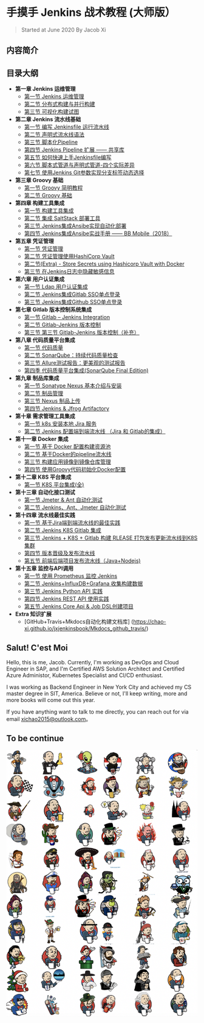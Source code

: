 # 手摸手 Jenkins 战术教程 (大师版）

> Started at June 2020 By Jacob Xi

## 内容简介


## 目录大纲

* **第一章 Jenkins 运维管理**
	* [第一节 Jenkins 运维管理](https://chao-xi.github.io/jxjenkinsbook/jk_chapter1/)
	* [第二节 分布式构建与并行构建](https://chao-xi.github.io/jxjenkinsbook/jk_chapter1_2/)
	* [第三节 可视化构建试图](https://chao-xi.github.io/jxjenkinsbook/jk_chapter1_3/)
* **第二章 Jenkins 流水线基础**
	* [第一节 编写 Jenkinsfile 运行流水线](https://chao-xi.github.io/jxjenkinsbook/chap2/1chap2_Jenkinsfile/) 
	* [第二节 声明式流水线语法](https://chao-xi.github.io/jxjenkinsbook/chap2/2chap2_declarative_pipeline/)
	* [第三节 脚本化Pipeline](https://chao-xi.github.io/jxjenkinsbook/chap2/3chap2_script_pipeline/)
	* [第四节 Jenkins Pipeline 扩展 —— 共享库](https://chao-xi.github.io/jxjenkinsbook/chap2/4chap2_sharedlib/)
	* [第五节 如何快速上手Jenkinsfile编写](https://chao-xi.github.io/jxjenkinsbook/chap2/5chap2_quick_jenkinsfile/)
	* [第六节 脚本式管道与声明式管道-四个实际差异](https://chao-xi.github.io/jxjenkinsbook/chap2/6chap2_pipe_vs_dec/)
	* [第七节 使用Jenkins Git参数实现分支标签动态选择](https://chao-xi.github.io/jxjenkinsbook/chap2/7chap2_jenkins_git/)
* **第三章 Groovy 基础**
	* [第一节 Groovy 简明教程](https://chao-xi.github.io/jxjenkinsbook/chap3/1chap3_groovy_basic/) 
	* [第二节 Groovy 基础](https://chao-xi.github.io/jxjenkinsbook/chap3/2chap3_groovy_basic2/)
* **第四章 构建工具集成**
	* [第一节 构建工具集成](https://chao-xi.github.io/jxjenkinsbook/chap4/1chp4_tools1/) 
	* [第二节 集成 SaltStack 部署工具](https://chao-xi.github.io/jxjenkinsbook/chap4/2chp4_tools2/)
	* [第三节 Jenkins集成Ansibe实现自动化部署](https://chao-xi.github.io/jxjenkinsbook/chap4/3chp4_tools3/)
	* [第四节 Jenkins集成Ansibe实战手册 —— BB Mobile（2018）](https://chao-xi.github.io/jxjenkinsbook/chap4/4chp4_tools4/)
* **第五章 凭证管理**
	* [第一节 凭证管理](https://chao-xi.github.io/jxjenkinsbook/chap5/1chap5_cred1/) 
	* [第二节 凭证管理使用HashiCorp Vault](https://chao-xi.github.io/jxjenkinsbook/chap5/2chap5_vault/)
	* [第二节(Extra) - Store Secrets using Hashicorp Vault with Docker](https://chao-xi.github.io/jxjenkinsbook/chap5/3docker_valut/)
	* [第三节 在Jenkins日志中隐藏敏感信息](https://chao-xi.github.io/jxjenkinsbook/chap5/4docker_mask/)
* **第六章 用户认证集成**
	* [第一节 Ldap 用户认证集成](https://chao-xi.github.io/jxjenkinsbook/chap6/1chap6_ldap/)
	* [第二节 Jenkins集成Gitlab SSO单点登录](https://chao-xi.github.io/jxjenkinsbook/chap6/2chap6_gitlab/)
	* [第三节 Jenkins集成Github SSO单点登录](https://chao-xi.github.io/jxjenkinsbook/chap6/3chap6_github/)
* **第七章 Gitlab 版本控制系统集成**
	* [第一节 Gitlab – Jenkins Integration](https://chao-xi.github.io/jxjenkinsbook/chap7/1chap7_gitlab_connect/)
	* [第二节 Gitlab-Jenkins 版本控制](https://chao-xi.github.io/jxjenkinsbook/chap7/2chap7_gitlab_pipeline/)
	* [第三节 第三节 Gitlab-Jenkins 版本控制（补充）](https://chao-xi.github.io/jxjenkinsbook/chap7/3chap7_gitlab_pipeline_extra/)
* **第八章 代码质量平台集成**
	* [第一节 代码质量](https://chao-xi.github.io/jxjenkinsbook/chap8/1chap8_code_quality/)
	* [第二节 SonarQube：持续代码质量检查](https://chao-xi.github.io/jxjenkinsbook/chap8/2chap8_code_quality_sonarqube/)
	* [第三节 Allure测试报告：更美观的测试报告](https://chao-xi.github.io/jxjenkinsbook/chap8/3chap8_code_quality_allure/)
	* [第四季 代码质量平台集成(SonarQube Final Edition)](https://chao-xi.github.io/jxjenkinsbook/chap8/4chap8_code_quality_integration/)
* **第九章 制品库集成**
	* [第一节 Sonatype Nexus 基本介绍与安装](https://chao-xi.github.io/jxjenkinsbook/chap9/chap9_artifact0/) 
	* [第二节 制品管理](https://chao-xi.github.io/jxjenkinsbook/chap9/chap9_artifact1/)
	* [第三节 Nexus 制品上传](https://chao-xi.github.io/jxjenkinsbook/chap9/chap9_artifact2/)
	* [第四节 Jenkins & Jfrog Artifactory](https://chao-xi.github.io/jxjenkinsbook/chap9/chap9_artifact3/)
* **第十章 需求管理工具集成**
	* [第一节 k8s 安装本地 Jira 服务](https://chao-xi.github.io/jxjenkinsbook/chap10/1chap10_jira_install/) 
	* [第二节 Jenkins 配置端到端流水线 （Jira 和 Gitlab的集成）](https://chao-xi.github.io/jxjenkinsbook/chap10/2chap10_jira_gilab/)
* **第十一章 Docker 集成**
	* [第一节 基于 Docker 配置构建资源池](https://chao-xi.github.io/jxjenkinsbook/chap11/1Docker_agents/) 
	* [第二节 基于Docker的pipeline流水线](https://chao-xi.github.io/jxjenkinsbook/chap11/2Docker_pipeline/)
	* [第三节 构建应用镜像到镜像仓库管理](https://chao-xi.github.io/jxjenkinsbook/chap11/3Docker_registry/)
	* [第四节 使用Groovy代码初始化Docker配置](https://chao-xi.github.io/jxjenkinsbook/chap11/4Docker_groovy/)
* **第十二章 K8S 平台集成**
	* [第一节 K8S 平台集成(全)](https://chao-xi.github.io/jxjenkinsbook/chap12/1k8s_install/)
* **第十三章 自动化接口测试**
	* [第一节 Jmeter & Ant 自动化测试](https://chao-xi.github.io/jxjenkinsbook/chap13/1jmeter/)
	* [第二节 Jenkins、Ant、Jmeter 自动化测试](https://chao-xi.github.io/jxjenkinsbook/chap13/2jenkins_jmeter/)
* **第十四章 流水线最佳实践**
	* [第一节 基于Jira端到端流水线的最佳实践](https://chao-xi.github.io/jxjenkinsbook/chap14/1JIRA_JEN_K8S/)
	* [第二节 Jenkins K8S Gitlab 集成](https://chao-xi.github.io/jxjenkinsbook/chap14/2JEN_K8S_API/)
	* [第三节 Jenkins + K8S + Gitlab 构建 RLEASE 打包发布更新流水线到K8S集群](https://chao-xi.github.io/jxjenkinsbook/chap14/3Jen_k8s_pipeline/)
	* [第四节 版本晋级及发布流水线](https://chao-xi.github.io/jxjenkinsbook/chap14/4Jen_update_deploy_pip/)
	* [第五节 前端后端项目发布流水线（Java+Nodejs)](https://chao-xi.github.io/jxjenkinsbook/chap14/5back_front_pipeline/)
* **第十五章 监控与API调用**
	* [第一节 使用 Prometheus 监控 Jenkins](https://chao-xi.github.io/jxjenkinsbook/chap15/1Jenkins_Prometheus/)
	* [第二节 Jenkins+InfluxDB+Grafana 收集构建数据](https://chao-xi.github.io/jxjenkinsbook/chap15/2Jenkins_InfluxDB_Grafana/)
	* [第三节 Jenkins Python API 实践](https://chao-xi.github.io/jxjenkinsbook/chap15/3Jenkins_python_API/)
	* [第四节 Jenkins REST API 使用实践](https://chao-xi.github.io/jxjenkinsbook/chap15/4Jenkins_REST_API/)
	* [第五节 Jenkins Core Api & Job DSL创建项目](https://chao-xi.github.io/jxjenkinsbook/chap15/5Jenkins_DSL/)
* **Extra 知识扩展**
	* [GitHub+Travis+Mkdocs自动化构建文档库] (https://chao-xi.github.io/jxjenkinsbook/Mkdocs_github_travis/)

## Salut! C'est Moi

Hello, this is me, Jacob. Currently, I'm working as DevOps and Cloud Engineer in SAP, and I'm Certified AWS Solution Architect and Certified Azure Administor, Kubernetes Specialist and CI/CD enthusiast. 

I was working as Backend Engineer in New York City and achieved my CS master degree in SIT, America. Believe or not, I'll keep writing, more and more books will come out this year. 

If you have anything want to talk to me directly, you can reach out for via email xichao2015@outlook.com。


## To be continue



![Alt Image Text](images/indx1_1.png "Body image")
